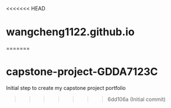 <<<<<<< HEAD
# wangcheng1122.github.io
=======
# capstone-project-GDDA7123C
Initial step to create my capstone project portfolio
>>>>>>> 6dd106a (Initial commit)
